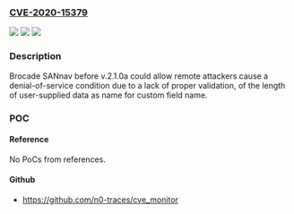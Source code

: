 ### [CVE-2020-15379](https://cve.mitre.org/cgi-bin/cvename.cgi?name=CVE-2020-15379)
![](https://img.shields.io/static/v1?label=Product&message=Brocade%20SANnav&color=blue)
![](https://img.shields.io/static/v1?label=Version&message=n%2Fa&color=blue)
![](https://img.shields.io/static/v1?label=Vulnerability&message=Denial%20of%20Service&color=brighgreen)

### Description

Brocade SANnav before v.2.1.0a could allow remote attackers cause a denial-of-service condition due to a lack of proper validation, of the length of user-supplied data as name for custom field name.

### POC

#### Reference
No PoCs from references.

#### Github
- https://github.com/n0-traces/cve_monitor

